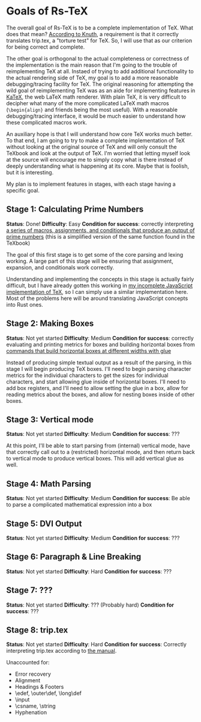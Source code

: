 # Goals of Rs-TeX

The overall goal of Rs-TeX is to be a complete implementation of TeX. What does that mean? [According to Knuth](http://texdoc.net/texmf-dist/doc/generic/knuth/tex/tripman.pdf), a requirement is that it correctly translates trip.tex, a "torture test" for TeX. So, I will use that as our criterion for being correct and complete.

The other goal is orthogonal to the actual completeness or correctness of the implementation is the main reason that I'm going to the trouble of reimplementing TeX at all. Instaed of trying to add additional functionality to the actual rendering side of TeX, my goal is to add a more reasonable debugging/tracing facility for TeX. The original reasoning for attempting the wild goal of reimplementing TeX was as an aide for implementing features in [KaTeX](https://github.com/KaTeX/KaTeX), the web LaTeX math renderer. With plain TeX, it is very difficult to decipher what many of the more complicated LaTeX math macros (`\begin{align}` and friends being the most useful). With a reasonable debugging/tracing interface, it would be much easier to understand how these complicated macros work.

An auxiliary hope is that I will understand how core TeX works much better. To that end, I am going to try to make a complete implementation of TeX without looking at the original source of TeX and will only consult the TeXbook and look at the output of TeX. I'm worried that letting myself look at the source will encourage me to simply copy what is there instead of deeply understanding what is happening at its core. Maybe that is foolish, but it is interesting.

My plan is to implement features in stages, with each stage having a specific goal.

## Stage 1: Calculating Prime Numbers

**Status**: Done!
**Difficulty**: Easy
**Condition for success**: correctly interpreting [a series of macros, assignments, and conditionals that produce an output of prime numbers](examples/primes.tex) (this is a simplified version of the same function found in the TeXbook)

The goal of this first stage is to get some of the core parsing and lexing working. A large part of this stage will be ensuring that assignment, expansion, and conditionals work correctly.

Understanding and implementing the concepts in this stage is actually fairly difficult, but I have already gotten this working in [my incomplete JavaScript implementation of TeX](https://github.com/xymostech/js-tex-parser), so I can simply use a similar implementation here. Most of the problems here will be around translating JavaScript concepts into Rust ones.

## Stage 2: Making Boxes

**Status**: Not yet started
**Difficulty**: Medium
**Condition for success**: correctly evaluating and printing metrics for boxes and building horizontal boxes from [commands that build horizontal boxes at different widths with glue](examples/boxes.tex)

Instead of producing simple textual output as a result of the parsing, in this stage I will begin producing TeX boxes. I'll need to begin parsing character metrics for the individual characters to get the sizes for individual characters, and start allowing glue inside of horizontal boxes. I'll need to add box registers, and I'll need to allow setting the glue in a box, allow for reading metrics about the boxes, and allow for nesting boxes inside of other boxes.

## Stage 3: Vertical mode

**Status**: Not yet started
**Difficulty**: Medium
**Condition for success**: ???

At this point, I'll be able to start parsing from (internal) vertical mode, have that correctly call out to a (restricted) horizontal mode, and then return back to vertical mode to produce vertical boxes. This will add vertical glue as well.

## Stage 4: Math Parsing

**Status**: Not yet started
**Difficulty**: Medium
**Condition for success**: Be able to parse a complicated mathematical expression into a box

## Stage 5: DVI Output

**Status**: Not yet started
**Difficulty**: Medium
**Condition for success**: ???

## Stage 6: Paragraph & Line Breaking

**Status**: Not yet started
**Difficulty**: Hard
**Condition for success**: ???

## Stage 7: ???

**Status**: Not yet started
**Difficulty**: ??? (Probably hard)
**Condition for success**: ???

## Stage 8: trip.tex

**Status**: Not yet started
**Difficulty**: Hard
**Condition for success**: Correctly interpreting trip.tex according to [the manual](http://texdoc.net/texmf-dist/doc/generic/knuth/tex/tripman.pdf).

Unaccounted for:
* Error recovery
* Alignment
* Headings & Footers
* \edef, \outer\def, \long\def
* \input
* \csname, \string
* Hyphenation

